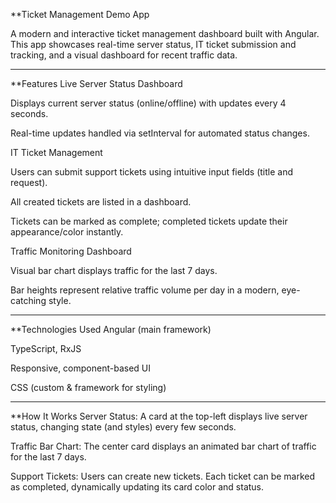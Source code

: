 **Ticket Management Demo App

A modern and interactive ticket management dashboard built with Angular. This app showcases real-time server status, IT ticket submission and tracking, and a visual dashboard for recent traffic data.

---

**Features
Live Server Status Dashboard

Displays current server status (online/offline) with updates every 4 seconds.

Real-time updates handled via setInterval for automated status changes.

IT Ticket Management

Users can submit support tickets using intuitive input fields (title and request).

All created tickets are listed in a dashboard.

Tickets can be marked as complete; completed tickets update their appearance/color instantly.

Traffic Monitoring Dashboard

Visual bar chart displays traffic for the last 7 days.

Bar heights represent relative traffic volume per day in a modern, eye-catching style.

---

**Technologies Used
Angular (main framework)

TypeScript, RxJS

Responsive, component-based UI

CSS (custom & framework for styling)

---

**How It Works
Server Status:
A card at the top-left displays live server status, changing state (and styles) every few seconds.

Traffic Bar Chart:
The center card displays an animated bar chart of traffic for the last 7 days.

Support Tickets:
Users can create new tickets. Each ticket can be marked as completed, dynamically updating its card color and status.
